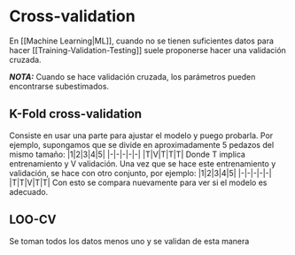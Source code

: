 # Cross-validation

En [[Machine Learning|ML]], cuando no se tienen suficientes datos para hacer [[Training-Validation-Testing]] suele proponerse hacer una validación cruzada.

***NOTA:*** Cuando se hace validación cruzada, los parámetros pueden encontrarse subestimados.

## K-Fold cross-validation

Consiste en usar una parte para ajustar el modelo y puego probarla. Por ejemplo, supongamos que se divide en aproximadamente 5 pedazos del mismo tamaño:
|1|2|3|4|5|
|-|-|-|-|-|
|T|V|T|T|T|
Donde T implica entrenamiento y V validación. 
Una vez que se hace este entrenamiento y validación, se hace con otro conjunto, por ejemplo:
|1|2|3|4|5|
|-|-|-|-|-|
|T|T|V|T|T|
Con esto se compara nuevamente para ver si el modelo es adecuado. 

## LOO-CV
Se toman todos los datos menos uno y se validan de esta manera